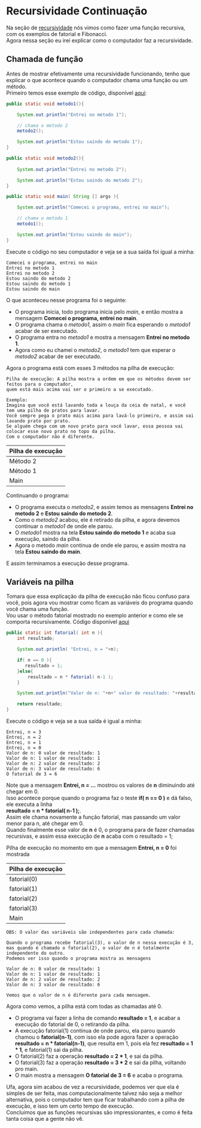 # Recursividade Continuação

Na seção de [recursividade](https://github.com/AlexandreVelloso/Introducao_JAVA/tree/master/Recursividade) nós vimos como fazer uma função recursiva, com os exemplos de fatorial e Fibonacci.<br>
Agora nessa seção eu irei explicar como o computador faz a recursividade.

## Chamada de função

Antes de mostrar efetivamente uma recursividade funcionando, tenho que explicar o que acontece quando o computador chama uma função ou um método.<br>
Primeiro temos esse exemplo de código, disponível [aqui](https://github.com/AlexandreVelloso/Introducao_JAVA/blob/master/Recursividade2/Codigo/Exemplo1.java):

```java
public static void metodo1(){

    System.out.println("Entrei no metodo 1");

    // chama o metodo 2
    metodo2();

    System.out.println("Estou saindo do metodo 1");
}

public static void metodo2(){
    
    System.out.println("Entrei no metodo 2");

    System.out.println("Estou saindo do metodo 2");
}

public static void main( String [] args ){

    System.out.println("Comecei o programa, entrei no main");

    // chama o metodo 1
    metodo1();

    System.out.println("Estou saindo do main");
}
```

Execute o código no seu computador e veja se a sua saída foi igual a minha:

```
Comecei o programa, entrei no main
Entrei no metodo 1
Entrei no metodo 2
Estou saindo do metodo 2
Estou saindo do metodo 1
Estou saindo do main
```

O que aconteceu nesse programa foi o seguinte:
* O programa inicia, todo programa inicia pelo *main*, e então mostra a mensagem **Comecei o programa, entrei no main**.
* O programa chama o *metodo1*, assim o *main* fica esperando o *metodo1* acabar de ser executado.
* O programa entra no *metodo1* e mostra a mensagem **Entrei no metodo 1**.
* Agora como eu chamei o *metodo2*, o *metodo1* tem que esperar o *metodo2* acabar de ser executado.

Agora o programa está com esses 3 métodos na pilha de execução:

```
Pilha de execução: A pilha mostra a ordem em que os métodos devem ser feitos para o computador,
quem está mais acima vai ser o primeiro a se executado.

Exemplo:
Imagina que você está lavando toda a louça da ceia de natal, e você tem uma pilha de pratos para lavar.
Você sempre pega o prato mais acima para lavá-lo primeiro, e assim vai lavando prato por prato.
Se alguém chega com um novo prato para você lavar, essa pessoa vai colocar esse novo prato no topo da pilha.
Com o computador não é diferente.
```

| Pilha de execução |
| --- |
| Método 2 |
| Método 1 |
| Main |

Continuando o programa:

* O programa executa o *metodo2*, e assim temos as mensagens **Entrei no metodo 2** e **Estou saindo do metodo 2**.
* Como o *metodo2* acabou, ele é retirado da pilha, e agora devemos continuar o *metodo1* de onde ele parou.
* O *metodo1* mostra na tela **Estou saindo do metodo 1** e acaba sua execução, saindo da pilha.
* Agora o metodo *main* continua de onde ele parou, e assim mostra na tela **Estou saindo do main**.

E assim terminamos a execução desse programa.

## Variáveis na pilha

Tomara que essa explicação da pilha de execução não ficou confuso para você, pois agora vou mostrar como ficam as variáveis do programa quando você chama uma função.<br>
Vou usar o método fatorial mostrado no exemplo anterior e como ele se comporta recursivamente. Código disponível [aqui](https://github.com/AlexandreVelloso/Introducao_JAVA/blob/master/Recursividade2/Codigo/Fatorial.java)

```java
public static int fatorial( int n ){
    int resultado;

    System.out.println( "Entrei, n = "+n);

    if( n == 0 ){
       resultado = 1;
    }else{
        resultado = n * fatorial( n-1 );
    }

    System.out.println("Valor de n: "+n+" valor de resultado: "+resultado);

    return resultado;
}
```

Execute o código e veja se a sua saída é igual a minha:

```
Entrei, n = 3
Entrei, n = 2
Entrei, n = 1
Entrei, n = 0
Valor de n: 0 valor de resultado: 1
Valor de n: 1 valor de resultado: 1
Valor de n: 2 valor de resultado: 2
Valor de n: 3 valor de resultado: 6
O fatorial de 3 = 6
```

Note que a mensagem **Entrei, n = ...** mostrou os valores de **n** diminuindo até chegar em 0.<br>
Isso acontece porque quando o programa faz o teste **if( n == 0 )** e dá falso, ele executa a linha<br>
**resultado = n * fatorial( n-1 );**.<br>
Assim ele chama novamente a função fatorial, mas passando um valor menor para n, até chegar em 0.<br>
Quando finalmente esse valor de **n** é 0, o programa para de fazer chamadas recursivas, e assim essa execução de **n** acaba com o resultado = 1;<br>

Pilha de execução no momento em que a mensagem **Entrei, n = 0** foi mostrada

| Pilha de execução |
| --- |
| fatorial(0) |
| fatorial(1) |
| fatorial(2) |
| fatorial(3) |
| Main |

```
OBS: O valor das variáveis são independentes para cada chamada:

Quando o programa recebe fatorial(3), o valor de n nessa execução é 3,
mas quando é chamado o fatorial(2), o valor de n é totalmente independente do outro.
Podemos ver isso quando o programa mostra as mensagens

Valor de n: 0 valor de resultado: 1
Valor de n: 1 valor de resultado: 1
Valor de n: 2 valor de resultado: 2
Valor de n: 3 valor de resultado: 6

Vemos que o valor de n é diferente para cada mensagem.
```

Agora como vemos, a pilha está com todas as chamadas até 0.<br>
* O programa vai fazer a linha de comando **resultado = 1**, e acabar a execução do fatorial de 0, o retirando da pilha.
* A execução fatorial(1) continua de onde parou, ela parou quando chamou o **fatorial(n-1)**, com isso ela pode agora fazer a operação **resultado = n * fatorial(n-1)**, que resulta em 1, pois ela fez **resultado = 1 * 1**, e fatorial(1) sai da pilha.
* O fatorial(2) faz a operação **resultado = 2 * 1**, e sai da pilha.
* O fatorial(3) faz a operação **resultado = 3 * 2** e sai da pilha, voltando pro main.
* O main mostra a mensagem **O fatorial de 3 = 6** e acaba o programa.

Ufa, agora sim acabou de vez a recursividade, podemos ver que ela é símples de ser feita, mas computacionalmente talvez não seja a melhor alternativa, pois o computador tem que ficar trabalhando com a pilha de execução, e isso tem um certo tempo de execução.<br>
Concluimos que as funções recursivas são impressionantes, e como é feita tanta coisa que a gente não vê.<br>